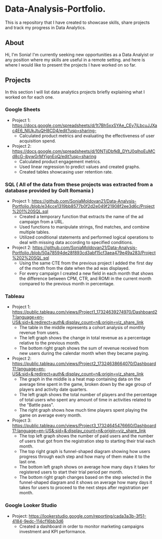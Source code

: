 
# Data-Analysis-Portfolio.
This is a repository that I have created to showcase skills, share projects and track my progress in Data Analytics.
## About
Hi, I'm Sonia!
  I'm currently seeking new opportunities as a Data Analyist or any position where my skills are useful in a remote setting. and here is where I would like to present the projects I have worked on so far.

## Projects
In this section I will list data analytics projects briefly explaining what I worked on for each one.
### Google Sheets
  - Project 1: https://docs.google.com/spreadsheets/d/1t7Bh5xxSYAe_CEy7jLbcuJJXac4E6_NlUkJtuQH8CD4/edit?usp=sharing- 
    -  Calculated product metrics and evaluating the effectiveness of user acquisition spend.
  - Project 2: https://docs.google.com/spreadsheets/d/10NTjjDbfkB_DYtJ0qIhoEuMCd8cG-ibywGrMYjgnEoQ/edit?usp=sharing
    - Calculated product engagement metrics.
    - Used linear regression to predict values and created graphs.
    - Created tables showcasing user retention rate.

### SQL ( All of the data from these projects was extracted from a database provided by GoIt Romania ) 
  - Project 1: https://github.com/SoniaMoldovan21/Data-Analysis-Portfolio./blob/e34cce1319bb8577b0f2d2e049f21908f2ee3d6c/Project%201%20SQL.sql
      - Created a temporary function that extracts the name of the ad campaign from a URL.
      - Used functions to manipulate strings, find matches, and combine multiple tables.
      - Utilized conditional statements and performed logical operations to deal with missing data according to specified conditions.
  - Project 2: https://github.com/SoniaMoldovan21/Data-Analysis-Portfolio./blob/50a78594de28f893cd3abf15cf3aea479e49a283/Project%202%20SQL.sql
      - Using the same CTE from the previous project I added the first day of the month from the date when the ad was displayed.
      - For every campaign I created a new field in each month that shows the difference between CPM, CTR, and ROMI in the current month compared to the previous month in percentage.
### Tableau 
  - Project 1: https://public.tableau.com/views/Project1_17324639274970/Dashboard2?:language=en-US&:sid=&:redirect=auth&:display_count=n&:origin=viz_share_link
      - The table in the middle represents a cohort analysis of  monthly revenue from users.
      - The left graph shows the change in total revenue as a percentage relative to the previous month.
      - The bottom right graph shows the sum of revenue received from new users during the calendar month when they became paying.
  - Project 2: https://public.tableau.com/views/Project2_17324638664070/Dashboard1?:language=en-US&:sid=&:redirect=auth&:display_count=n&:origin=viz_share_link
      - The graph in the middle is a heat map containing data on the average time spent in the game, broken down by the age group of players and activity date quarters.
      - The left graph shows the total number of players and the percentage of total users who spent any amount of time in activities related to the "Battle pass".
      - The right graph shows how much time players spent playing the game on average every month.
  - Project 3: https://public.tableau.com/views/Project3_17324645476660/Dashboard1?:language=en-US&:sid=&:display_count=n&:origin=viz_share_link
      - The top left graph shows the number of paid users and the number of users that got from the registration step to starting their trial each month.
      - The top right graph is funnel-shaped diagram showing how users progress through each step and how many of them make it to the last one.
      - The bottom left graph shows on average how many days it takes for registered users to start their trial period per month.
      - The bottom right graph changes based on the step selected in the funnel-shaped diagram and it shows on average how many days it takes for users to proceed to the next steps after registration per month.
### Google Looker Studio
  - Project: https://lookerstudio.google.com/reporting/cada3a3b-3f51-4184-9edc-114cf16bb3d6
      - Created a dashboard in order to monitor marketing campaigns investment and KPI performance. 
   
  
    



  
  
